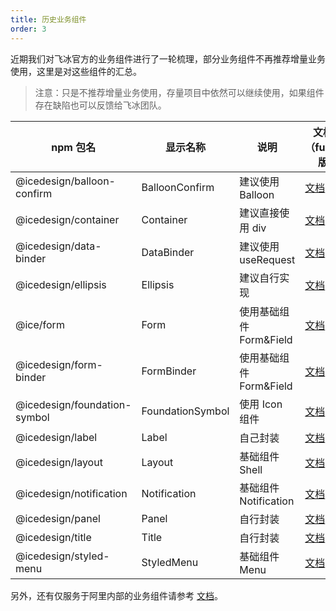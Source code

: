 ```yaml
---
title: 历史业务组件
order: 3
---
```


近期我们对飞冰官方的业务组件进行了一轮梳理，部分业务组件不再推荐增量业务使用，这里是对这些组件的汇总。

> 注意：只是不推荐增量业务使用，存量项目中依然可以继续使用，如果组件存在缺陷也可以反馈给飞冰团队。

|  npm 包名 | 显示名称 | 说明  |  文档地址（fusion1.x 版本）  |  文档地址（fusion0.x 版本）  |
|---------|----------|------|-------------------------|-----------------------|
|@icedesign/balloon-confirm|BalloonConfirm|建议使用 Balloon|[文档](https://unpkg.com/@icedesign/balloon-confirm@1.0.6/build/index.html)|[文档](https://unpkg.com/@icedesign/balloon-confirm@0.1.9/build/index.html)|
|@icedesign/container|Container|建议直接使用 div|[文档](https://unpkg.com/@icedesign/container@1.0.5/build/index.html)|[文档](https://unpkg.com/browse/@icedesign/container@0.1.10/README.md)|
|@icedesign/data-binder|DataBinder|建议使用 useRequest|[文档](https://unpkg.com/@icedesign/data-binder@1.0.5/build/index.html)|[文档](https://unpkg.com/browse/@icedesign/data-binder@0.1.12/README.md)|
|@icedesign/ellipsis|Ellipsis|建议自行实现|[文档](https://unpkg.com/@icedesign/ellipsis@1.0.4/build/index.html)|[文档](https://unpkg.com/browse/@icedesign/ellipsis@0.1.7/README.md)|
|@ice/form|Form|使用基础组件 Form&Field|[文档](https://unpkg.com/browse/@ice/form@0.1.7/build/index.html)|同前面|
|@icedesign/form-binder|FormBinder|使用基础组件 Form&Field|[文档](https://unpkg.com/@icedesign/form-binder@1.0.7/build/index.html)|同前面|
|@icedesign/foundation-symbol|FoundationSymbol|使用 Icon 组件|[文档](https://unpkg.com/@icedesign/foundation-symbol@1.0.4/build/index.html)|[文档](https://unpkg.com/browse/@icedesign/foundation-symbol@0.1.2/README.md)|
|@icedesign/label|Label|自己封装|[文档](https://unpkg.com/@icedesign/label@1.0.6/build/index.html)|[文档](https://unpkg.com/browse/@icedesign/label@0.1.7/README.md)|
|@icedesign/layout|Layout|基础组件 Shell|[文档](https://unpkg.com/@icedesign/layout@1.0.8/build/index.html)|[文档](https://unpkg.com/browse/@icedesign/layout@0.1.8/README.md)|
|@icedesign/notification|Notification|基础组件 Notification|[文档](https://unpkg.com/@icedesign/notification@1.0.5/build/index.html)|[文档](https://unpkg.com/@icedesign/notification@0.2.4/build/index.html)|
|@icedesign/panel|Panel|自行封装|[文档](https://unpkg.com/@icedesign/panel@1.0.4/build/index.html)|[文档](https://unpkg.com/browse/@icedesign/panel@0.1.9/README.md)|
|@icedesign/title|Title|自行封装|[文档](https://unpkg.com/@icedesign/title@1.0.5/build/index.html)|[文档](https://unpkg.com/browse/@icedesign/title@0.1.6/README.md)|
|@icedesign/styled-menu|StyledMenu|基础组件 Menu|[文档](https://unpkg.com/@icedesign/styled-menu@1.0.6/build/index.html)|[文档](https://unpkg.com/@icedesign/styled-menu@0.1.4/build/index.html)|

另外，还有仅服务于阿里内部的业务组件请参考 [文档](https://yuque.alibaba-inc.com/ice/rdy99p/ukzog6)。
